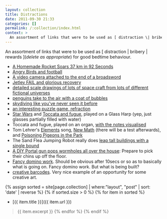 ```yaml
---
layout: collection
title: Distractions
date: 2011-09-30 21:33
categories: []
permalink: /:collection/index.html
context: >
  An assortment of links that were to be used as [ distraction \| bribery \| rewards ]\(_delete as appropriate_) for good bedtime behaviour.
---
```

An assortment of links that were to be used as [ distraction \| bribery \| rewards ]\(_delete as appropriate_) for good bedtime behaviour.

* [A Homemade Rocket Soars 37 km in 92 Seconds](http://www.popsci.com.au/technology/space/video-a-homemade-rocket-soars-37-km-in-92-seconds)
* [Angry Birds and football](http://www.youtube.com/watch?noredirect=1&amp;hl=en&amp;v=cVzW3OGq7kM&amp;gl=US)
* [A video camera attached to the end of a broadsword](http://www.youtube.com/watch?v=FaEZZ43WrTQ)
* [Jetlev FAIL and glorious recovery](http://www.youtube.com/watch?v=qRVspuAJyAY)
* [detailed scale drawings of lots of space craft from lots of different fictional universes](http://www.merzo.net/10mpp.htm)
* [penguins take to the air with a coat of bubbles](http://www.bbc.co.uk/blogs/wondermonkey/2011/07/penguins-take-to-the-air.shtml)
* [skydiving like you've never seen it before](http://www.youtube.com/watch?v=iVvRWVoHDb8)
* [an interesting puzzle game, refraction](http://games.cs.washington.edu/refraction/)
* [Star Wars](http://www.youtube.com/watch?v=IwgCu5CI0Ss) and [Toccata and fugue](http://www.youtube.com/watch?v=XKRj-T4l-e8), played on a Glass Harp (yep, just glasses partially filled with water)
* Toccata and fugue, played on an organ, [with the notes visualised](http://www.youtube.com/watch?v=ATbMw6X3T40)
* Tom Lehrer's [Elements](http://www.youtube.com/watch?v=SmwlzwGMMwc) song, [New Math](http://www.youtube.com/watch?v=Vetg7vWitTU) (there will be a test afterwards), and [Poisoning Pigeons in the Park](http://www.youtube.com/watch?v=yhuMLpdnOjY)
* The Sand Flea Jumping Robot really does [leap tall buildings with a single bound](http://www.youtube.com/watch?&amp;v=6b4ZZQkcNEo)
* [A DIY Portal gun pops wormholes all over the house](http://vimeo.com/43800150): Prepare to pick their chins up off the floor.
* [Fancy domino work](http://www.youtube.com/watch?v=8GWI0A9o_5E). Should be obvious after 10secs or so as to basically what is going on. Fancy domino work. But what is being built?
* [creative barcodes](http://www.darkroastedblend.com/2008/04/japanese-creative-barcodes.html). Very nice example of an opportunity for some creative art.

{% assign sorted = site[page.collection] | where:"layout", "post" | sort: 'date' | reverse %}
{% if sorted.size > 0 %}
  {% for item in sorted %}
* [{{ item.title }}]({{ item.url }})
> {{ item.excerpt }}
  {% endfor %}
{% endif %}
